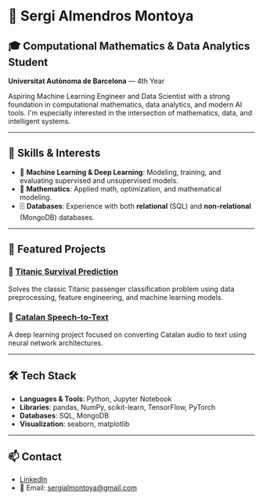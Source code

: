 # 👋 Sergi Almendros Montoya

## 🎓 Computational Mathematics & Data Analytics Student  
**Universitat Autònoma de Barcelona** — 4th Year

Aspiring Machine Learning Engineer and Data Scientist with a strong foundation in computational mathematics, data analytics, and modern AI tools. I'm especially interested in the intersection of mathematics, data, and intelligent systems.

---

## 🧠 Skills & Interests

- 🤖 **Machine Learning & Deep Learning**: Modeling, training, and evaluating supervised and unsupervised models.
- 🧮 **Mathematics**: Applied math, optimization, and mathematical modeling.
- 🗄️ **Databases**: Experience with both **relational** (SQL) and **non-relational** (MongoDB) databases.

---

## 🚀 Featured Projects

### 🔹 [Titanic Survival Prediction](https://github.com/ssaaaam/titanic)
Solves the classic Titanic passenger classification problem using data preprocessing, feature engineering, and machine learning models.

### 🔹 [Catalan Speech-to-Text](https://github.com/ssaaaam/spech2text)
A deep learning project focused on converting Catalan audio to text using neural network architectures.

---

## 🛠️ Tech Stack

- **Languages & Tools**: Python, Jupyter Notebook  
- **Libraries**: pandas, NumPy, scikit-learn, TensorFlow, PyTorch  
- **Databases**: SQL, MongoDB  
- **Visualization**: seaborn, matplotlib  

---

## 📫 Contact

- [LinkedIn](https://www.linkedin.com/in/sergi-almendros-montoya-779645359/)
- 📧 Email: sergialmontoya@gmail.com
